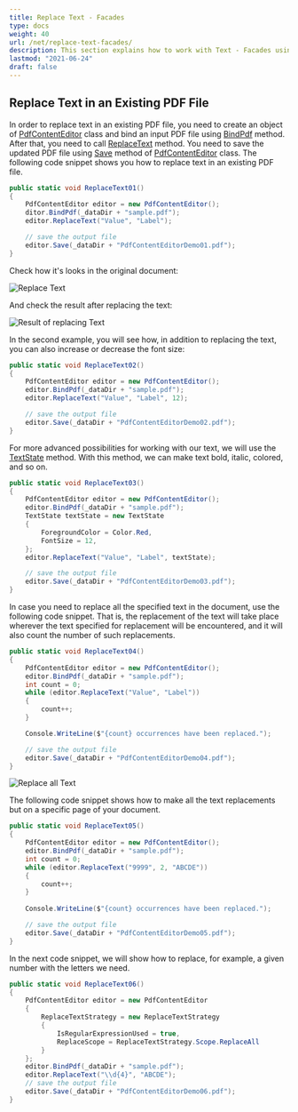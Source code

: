 ```yaml
---
title: Replace Text - Facades
type: docs
weight: 40
url: /net/replace-text-facades/
description: This section explains how to work with Text - Facades using PdfContentEditor Class.
lastmod: "2021-06-24"
draft: false
---
```


## Replace Text in an Existing PDF File

In order to replace text in an existing PDF file, you need to create an object of [PdfContentEditor](https://reference.aspose.com/pdf/net/aspose.pdf.facades/pdfcontenteditor) class and bind an input PDF file using [BindPdf](https://reference.aspose.com/pdf/net/aspose.pdf.facades/facade/methods/bindpdf/index) method. After that, you need to call [ReplaceText](https://reference.aspose.com/pdf/net/aspose.pdf.facades/pdfcontenteditor/methods/replacetext/index) method. You need to save the updated PDF file using [Save](https://reference.aspose.com/pdf/net/aspose.pdf/document/methods/save) method of [PdfContentEditor](https://reference.aspose.com/pdf/net/aspose.pdf.facades/pdfcontenteditor) class. The following code snippet shows you how to replace text in an existing PDF file.

```csharp
public static void ReplaceText01()
{
    PdfContentEditor editor = new PdfContentEditor();
    ditor.BindPdf(_dataDir + "sample.pdf");
    editor.ReplaceText("Value", "Label");

    // save the output file
    editor.Save(_dataDir + "PdfContentEditorDemo01.pdf");
}
```

Check how it's looks in the original document:

![Replace Text](replace_text1.png)

And check the result after replacing the text:

![Result of replacing Text](replace_text2.png)

In the second example, you will see how, in addition to replacing the text, you can also increase or decrease the font size:

```csharp
public static void ReplaceText02()
{
    PdfContentEditor editor = new PdfContentEditor();
    editor.BindPdf(_dataDir + "sample.pdf");
    editor.ReplaceText("Value", "Label", 12);

    // save the output file
    editor.Save(_dataDir + "PdfContentEditorDemo02.pdf");
}
```

For more advanced possibilities for working with our text, we will use the [TextState](https://reference.aspose.com/pdf/net/aspose.pdf.text/textstate) method. With this method, we can make text bold, italic, colored, and so on.

```csharp
public static void ReplaceText03()
{
    PdfContentEditor editor = new PdfContentEditor();
    editor.BindPdf(_dataDir + "sample.pdf");
    TextState textState = new TextState
    {
        ForegroundColor = Color.Red,
        FontSize = 12,
    };
    editor.ReplaceText("Value", "Label", textState);

    // save the output file
    editor.Save(_dataDir + "PdfContentEditorDemo03.pdf");
}
```

In case you need to replace all the specified text in the document, use the following code snippet. That is, the replacement of the text will take place wherever the text specified for replacement will be encountered, and it will also count the number of such replacements.

```csharp
public static void ReplaceText04()
{
    PdfContentEditor editor = new PdfContentEditor();
    editor.BindPdf(_dataDir + "sample.pdf");
    int count = 0;
    while (editor.ReplaceText("Value", "Label"))
    { 
        count++;
    }

    Console.WriteLine($"{count} occurrences have been replaced.");

    // save the output file
    editor.Save(_dataDir + "PdfContentEditorDemo04.pdf");
}
```

![Replace all Text](replace_text3.png)

The following code snippet shows how to make all the text replacements but on a specific page of your document.

```csharp
public static void ReplaceText05()
{
    PdfContentEditor editor = new PdfContentEditor();
    editor.BindPdf(_dataDir + "sample.pdf");
    int count = 0;
    while (editor.ReplaceText("9999", 2, "ABCDE"))
    {
        count++;
    }
    
    Console.WriteLine($"{count} occurrences have been replaced.");

    // save the output file
    editor.Save(_dataDir + "PdfContentEditorDemo05.pdf");
}
```

In the next code snippet, we will show how to replace, for example, a given number with the letters we need.

```csharp
public static void ReplaceText06()
{
    PdfContentEditor editor = new PdfContentEditor
    {
        ReplaceTextStrategy = new ReplaceTextStrategy
        {
            IsRegularExpressionUsed = true,
            ReplaceScope = ReplaceTextStrategy.Scope.ReplaceAll
        }
    };
    editor.BindPdf(_dataDir + "sample.pdf");
    editor.ReplaceText("\\d{4}", "ABCDE");
    // save the output file
    editor.Save(_dataDir + "PdfContentEditorDemo06.pdf");
}
```
